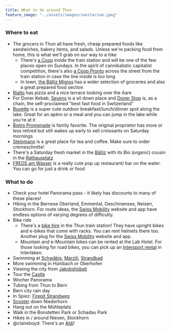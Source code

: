 ```yaml
---
title: What to do around Thun
feature_image: "../assets/images/sanitarium.jpeg"
---
```


### Where to eat
- The grocers in Thun all have fresh, cheap prepared foods like sandwiches, bakery items, and salads. Unless we're packing food from home, this is what we'll grab on our way to a hike
   - There's [a Coop](https://www.google.com/maps/place/Coop+Supermarkt+Thun+Bahnhof/@46.7550556,7.6280238,17z/data=!3m1!5s0x478fe623c69e7d11:0xf32105be4caec5bd!4m6!3m5!1s0x478fb2e89745650d:0x84caa4e7b6017ef5!8m2!3d46.7546275!4d7.6301552!16s%2Fg%2F11bxg04q6t) inside the train station and will be one of the few places open on Sundays. In the spirit of cannibalistic capitalist competition, there's also [a Coop Pronto](https://www.google.com/maps/place/Coop+Pronto+Shop+Thun+am+Bahnhof/@46.7550556,7.6280238,17z/data=!3m2!4b1!5s0x478fb2e8aa7ace5b:0x506385d28cba2719!4m6!3m5!1s0x478fb2e8a7a114d7:0x20c1c5bd9f290c6e!8m2!3d46.7550556!4d7.6305987!16s%2Fg%2F1td0xct9) across the street from the train station in case the line inside is too long
   - In town, [the Bälliz Migros](https://www.google.com/maps/place/Migros-Supermarkt+-+Thun+-+B%C3%A4lliz/@46.7601061,7.6241355,17z/data=!3m1!4b1!4m6!3m5!1s0x478fb2ddf98174ef:0x68cf6fd603f4e023!8m2!3d46.7601061!4d7.6267104!16s%2Fg%2F11h1365sv) has a wider selection of groceries and also a great prepared food section
- [Rialto](https://www.google.com/maps/place/Rialto/@46.7569696,7.6280292,17z/data=!3m1!4b1!4m6!3m5!1s0x478fb2e642584da7:0x49af1ebaba01f7f5!8m2!3d46.756966!4d7.6306095!16s%2Fg%2F1tfphqmb?entry=ttu) has pizza and a nice terrace looking over the Aare
- For Doner Kebab, [Sevens](https://www.google.com/maps/place/Sevens+Restaurant+Bar+Take+Away/@46.7553066,7.6283117,17z/data=!3m1!4b1!4m6!3m5!1s0x478fb33ecea38575:0x8c9e8fd9a3611a3f!8m2!3d46.755303!4d7.630892!16s%2Fg%2F11h5_vk4t9?entry=ttu) is a sit down place and [Doner Stop](https://www.google.com/maps/place/D%C3%B6ner+Stop+Thun/@46.7569069,7.627898,17z/data=!3m1!4b1!4m6!3m5!1s0x478fb2e6418f2921:0x946c081ed330a36c!8m2!3d46.7569033!4d7.6304783!16s%2Fg%2F11gcqf2pft?entry=ttu) is, as a chain, the self-proclaimed "best fast food in Switzerland"
- [Buvette](https://www.buvetteamsee.ch/en) is a super cute outdoor breakfast/lunch/dinner spot along the lake. Great for an apéro or a meal and you can jump in the lake while you're at it
- [Bistro Promenade](https://www.google.com/maps/place/Bistro+Promenade/@46.7540232,7.6341101,17z/data=!3m1!4b1!4m6!3m5!1s0x478fb2efe68a76bf:0x6213a54da3203e9a!8m2!3d46.7540232!4d7.636685!16s%2Fg%2F11cm39mx8z) is family favorite. The original proprietor has more or less retired but still wakes up early to sell croissants on Saturday mornings
- [Steinmann](https://www.google.com/maps/place/Steinmann/@46.7584685,7.6250335,17z/data=!3m1!4b1!4m6!3m5!1s0x478fb2e771271eb7:0x30dd3e1a3451dfc5!8m2!3d46.7584685!4d7.6276084!16s%2Fg%2F1tlzz2b0) is a great place for tea and coffee. Make sure to order crèmeschnitte!
- There's a Saturday fresh market in the [Bälliz](https://www.google.com/maps/place/B%C3%A4lliz,+3600+Thun,+Switzerland/@46.7574719,7.629063,19.88z/data=!4m6!3m5!1s0x478fb2e77283299f:0x6c5c5cdd125eb8cd!8m2!3d46.7588007!4d7.6278975!16s%2Fg%2F1v9l9pp8) with its Bio (organic) cousin in the [Rathausplatz](https://www.google.com/maps/place/Rathausplatz/@46.7595643,7.6285139,19z/data=!3m1!4b1!4m6!3m5!1s0x478fb2e738596bd3:0x5c97b3e10608aa0d!8m2!3d46.7595643!4d7.6285139!16s%2Fg%2F11bzt4pmgr)
- [FREDS am Wasser](https://www.fredsamwasser.ch/) is a really cute pop up restaurant/ bar on the water. You can go for just a drink or food

### What to do
- Check your hotel Panorama pass - it likely has discounts to many of these places!
- Hiking in the Bernese Oberland, Emmental, Oeschinensee, Neisen, Stockhorn. For route ideas, the [Swiss Mobility](https://schweizmobil.ch/en/hiking-in-switzerland) website and app have endless options of varying degrees of difficulty.
- Bike ride 
  - There's a [bike hire](https://www.rentabike.ch/home) in the Thun train station! They have upright bikes and e-bikes that come with racks. You can rent helmets there too. Another plug for the [Swiss Mobility](https://schweizmobil.ch/en/cycling-in-switzerland) website and app.
  - Mountain and e-Mountain bikes can be rented at the Lab Hotel. For those looking for road bikes, you can pick up an [Intersport rental](https://www.intersportrent.com/en) in Interlaken.
- Swimming at [Schwäbis](https://www.thun.ch/sport/53414), [Marzili](https://www.myswitzerland.com/en-us/experiences/marzili-lido/), [Strandbad](https://www.thun.ch/sport/53411)
- More swimming in Hünibach or Oberhofen
- Viewing the city from [Jakobshübeli](https://www.interlaken.ch/en/experiences/poi/jakobshuebeli)
- Tour the [Castle](https://schlossthun.ch/en/)
- Wocher Panorama
- Tubing from Thun to Bern
- Bern city rain day
- In Spiez: [Firepit Strandweg](https://www.spiez.com/en/poi/firepit-strandweg)
- [Scooter](https://www.niederhorn.ch/en/activities/scooter-bike) down Niederhorn
- Hang out on the Mühleplatz
- Walk in the Bonstetten Park or Schadau Park
- Hikes in / around Niesen, Stockhorn
- @claireboyd: There's an [Aldi](https://search.ch/tel/thun/frutigenstrasse-46c/aldi-thun)!

